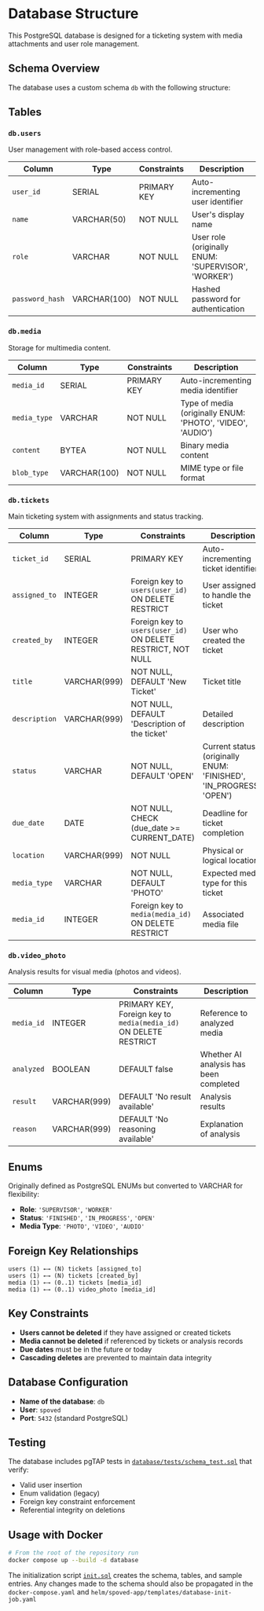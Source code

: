 # Database Structure

This PostgreSQL database is designed for a ticketing system with media attachments and user role management.

## Schema Overview

The database uses a custom schema `db` with the following structure:

## Tables

### `db.users`
User management with role-based access control.

| Column | Type | Constraints | Description |
|--------|------|-------------|-------------|
| `user_id` | SERIAL | PRIMARY KEY | Auto-incrementing user identifier |
| `name` | VARCHAR(50) | NOT NULL | User's display name |
| `role` | VARCHAR | NOT NULL | User role (originally ENUM: 'SUPERVISOR', 'WORKER') |
| `password_hash` | VARCHAR(100) | NOT NULL | Hashed password for authentication |

### `db.media`
Storage for multimedia content.

| Column | Type | Constraints | Description |
|--------|------|-------------|-------------|
| `media_id` | SERIAL | PRIMARY KEY | Auto-incrementing media identifier |
| `media_type` | VARCHAR | NOT NULL | Type of media (originally ENUM: 'PHOTO', 'VIDEO', 'AUDIO') |
| `content` | BYTEA | NOT NULL | Binary media content |
| `blob_type` | VARCHAR(100) | NOT NULL | MIME type or file format |

### `db.tickets`
Main ticketing system with assignments and status tracking.

| Column | Type | Constraints | Description |
|--------|------|-------------|-------------|
| `ticket_id` | SERIAL | PRIMARY KEY | Auto-incrementing ticket identifier |
| `assigned_to` | INTEGER | Foreign key to `users(user_id)` ON DELETE RESTRICT | User assigned to handle the ticket |
| `created_by` | INTEGER | Foreign key to `users(user_id)` ON DELETE RESTRICT, NOT NULL | User who created the ticket |
| `title` | VARCHAR(999) | NOT NULL, DEFAULT 'New Ticket' | Ticket title |
| `description` | VARCHAR(999) | NOT NULL, DEFAULT 'Description of the ticket' | Detailed description |
| `status` | VARCHAR | NOT NULL, DEFAULT 'OPEN' | Current status (originally ENUM: 'FINISHED', 'IN_PROGRESS', 'OPEN') |
| `due_date` | DATE | NOT NULL, CHECK (due_date >= CURRENT_DATE) | Deadline for ticket completion |
| `location` | VARCHAR(999) | NOT NULL | Physical or logical location |
| `media_type` | VARCHAR | NOT NULL, DEFAULT 'PHOTO' | Expected media type for this ticket |
| `media_id` | INTEGER | Foreign key to `media(media_id)` ON DELETE RESTRICT | Associated media file |

### `db.video_photo`
Analysis results for visual media (photos and videos).

| Column | Type | Constraints | Description |
|--------|------|-------------|-------------|
| `media_id` | INTEGER | PRIMARY KEY, Foreign key to `media(media_id)` ON DELETE RESTRICT | Reference to analyzed media |
| `analyzed` | BOOLEAN | DEFAULT false | Whether AI analysis has been completed |
| `result` | VARCHAR(999) | DEFAULT 'No result available' | Analysis results |
| `reason` | VARCHAR(999) | DEFAULT 'No reasoning available' | Explanation of analysis |

## Enums

Originally defined as PostgreSQL ENUMs but converted to VARCHAR for flexibility:

- **Role**: `'SUPERVISOR'`, `'WORKER'`
- **Status**: `'FINISHED'`, `'IN_PROGRESS'`, `'OPEN'`
- **Media Type**: `'PHOTO'`, `'VIDEO'`, `'AUDIO'`

## Foreign Key Relationships

```
users (1) ←→ (N) tickets [assigned_to]
users (1) ←→ (N) tickets [created_by]
media (1) ←→ (0..1) tickets [media_id]
media (1) ←→ (0..1) video_photo [media_id]
```

## Key Constraints

- **Users cannot be deleted** if they have assigned or created tickets
- **Media cannot be deleted** if referenced by tickets or analysis records
- **Due dates** must be in the future or today
- **Cascading deletes** are prevented to maintain data integrity

## Database Configuration

- **Name of the database**: `db`
- **User**: `spoved`
- **Port**: `5432` (standard PostgreSQL)

## Testing

The database includes pgTAP tests in [`database/tests/schema_test.sql`](database/tests/schema_test.sql) that verify:
- Valid user insertion
- Enum validation (legacy)
- Foreign key constraint enforcement
- Referential integrity on deletions

## Usage with Docker

```bash
# From the root of the repository run
docker compose up --build -d database
```

The initialization script [`init.sql`](database/init.sql) creates the schema, tables, and sample entries. Any changes made to the schema should also be propagated in the ``docker-compose.yaml`` and ``helm/spoved-app/templates/database-init-job.yaml``